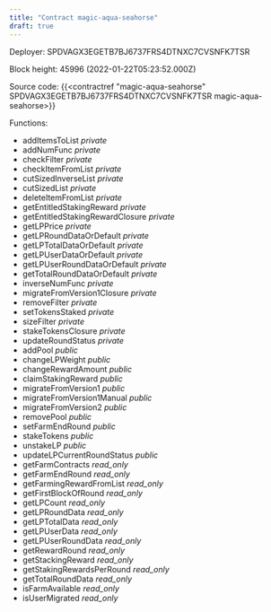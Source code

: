 ```yaml
---
title: "Contract magic-aqua-seahorse"
draft: true
---
```

Deployer: SPDVAGX3EGETB7BJ6737FRS4DTNXC7CVSNFK7TSR


 



Block height: 45996 (2022-01-22T05:23:52.000Z)

Source code: {{<contractref "magic-aqua-seahorse" SPDVAGX3EGETB7BJ6737FRS4DTNXC7CVSNFK7TSR magic-aqua-seahorse>}}

Functions:

* addItemsToList _private_
* addNumFunc _private_
* checkFilter _private_
* checkItemFromList _private_
* cutSizedInverseList _private_
* cutSizedList _private_
* deleteItemFromList _private_
* getEntitledStakingReward _private_
* getEntitledStakingRewardClosure _private_
* getLPPrice _private_
* getLPRoundDataOrDefault _private_
* getLPTotalDataOrDefault _private_
* getLPUserDataOrDefault _private_
* getLPUserRoundDataOrDefault _private_
* getTotalRoundDataOrDefault _private_
* inverseNumFunc _private_
* migrateFromVersion1Closure _private_
* removeFilter _private_
* setTokensStaked _private_
* sizeFilter _private_
* stakeTokensClosure _private_
* updateRoundStatus _private_
* addPool _public_
* changeLPWeight _public_
* changeRewardAmount _public_
* claimStakingReward _public_
* migrateFromVersion1 _public_
* migrateFromVersion1Manual _public_
* migrateFromVersion2 _public_
* removePool _public_
* setFarmEndRound _public_
* stakeTokens _public_
* unstakeLP _public_
* updateLPCurrentRoundStatus _public_
* getFarmContracts _read_only_
* getFarmEndRound _read_only_
* getFarmingRewardFromList _read_only_
* getFirstBlockOfRound _read_only_
* getLPCount _read_only_
* getLPRoundData _read_only_
* getLPTotalData _read_only_
* getLPUserData _read_only_
* getLPUserRoundData _read_only_
* getRewardRound _read_only_
* getStackingReward _read_only_
* getStakingRewardsPerRound _read_only_
* getTotalRoundData _read_only_
* isFarmAvailable _read_only_
* isUserMigrated _read_only_
